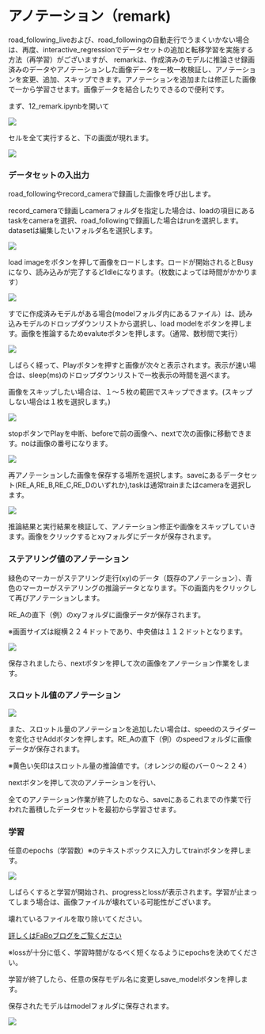 # アノテーション（remark)

road_following_liveおよび、road_followingの自動走行でうまくいかない場合は、再度、interactive_regressionでデータセットの追加と転移学習を実施する方法（再学習）がございますが、
remarkは、作成済みのモデルに推論させ録画済みのデータやアノテーションした画像データを一枚一枚検証し、アノテーションを変更、追加、スキップできます。アノテーションを追加または修正した画像で一から学習させます。画像データを結合したりできるので便利です。

まず、12_remark.ipynbを開いて

![](./img/reanotation/reanotation_001.png)

セルを全て実行すると、下の画面が現れます。

![](./img/reanotation/reanotation_002.png)

### データセットの入出力

road_followingやrecord_cameraで録画した画像を呼び出します。

record_cameraで録画しcameraフォルダを指定した場合は、loadの項目にあるtaskをcameraを選択、road_followingで録画した場合はrunを選択します。datasetは編集したいフォルダ名を選択します。

![](./img/reanotation/reanotation_002b.png)

load imageをボタンを押して画像をロードします。ロードが開始されるとBusyになり、読み込みが完了するどIdleになります。（枚数によっては時間がかかります）

![](./img/reanotation/reanotation_004.png)

すでに作成済みモデルがある場合(modelフォルダ内にあるファイル）は、読み込みモデルのドロップダウンリストから選択し、load modelをボタンを押します。画像を推論するためevaluteボタンを押します。（通常、数秒間で実行）

![](./img/reanotation/reanotation_005.png)

しばらく経って、Playボタンを押すと画像が次々と表示されます。表示が速い場合は、sleep(ms)のドロップダウンリストで一枚表示の時間を選べます。

画像をスキップしたい場合は、１〜５枚の範囲でスキップできます。(スキップしない場合は１枚を選択します。)

![](./img/reanotation/reanotation_008.png)

stopボタンでPlayを中断、beforeで前の画像へ、nextで次の画像に移動できます。noは画像の番号になります。

![](./img/reanotation/reanotation_009.png)

再アノテーションした画像を保存する場所を選択します。saveにあるデータセット(RE_A,RE_B,RE_C,RE_Dのいずれか),taskは通常trainまたはcameraを選択します。

![](./img/reanotation/reanotation_010.png)

推論結果と実行結果を検証して、アノテーション修正や画像をスキップしていきます。画像をクリックするとxyフォルダにデータが保存されます。

### ステアリング値のアノテーション

緑色のマーカーがステアリング走行(xy)のデータ（既存のアノテーション）、青色のマーカーがステアリングの推論データとなります。下の画面内をクリックして再びアノテーションします。

RE_Aの直下（例）のxyフォルダに画像データが保存されます。

※画面サイズは縦横２２４ドットであり、中央値は１１２ドットとなります。

![](./img/reanotation/reanotation_011.png)

保存されましたら、nextボタンを押して次の画像をアノテーション作業をします。

### スロットル値のアノテーション

![](./img/reanotation/reanotation_006.png)

また、スロットル量のアノテーションを追加したい場合は、speedのスライダーを変化させAddボタンを押します。RE_Aの直下（例）のspeedフォルダに画像データが保存されます。

※黄色い矢印はスロットル量の推論値です。（オレンジの縦のバー０〜２２４）

nextボタンを押して次のアノテーションを行い、

全てのアノテーション作業が終了したのなら、saveにあるこれまでの作業で行われた蓄積したデータセットを最初から学習させます。

### 学習

任意のepochs（学習数）※のテキストボックスに入力してtrainボタンを押します。

![](./img/reanotation/reanotation_012.png)

しばらくすると学習が開始され、progressとlossが表示されます。学習が止まってしまう場合は、画像ファイルが壊れている可能性がございます。

壊れているファイルを取り除いてください。

[詳しくはFaBoブログをご覧ください](https://www.fabo.io/2022/07/jetbot-jetracer.html "詳しくはブログをご覧ください。")

※lossが十分に低く、学習時間がなるべく短くなるようにepochsを決めてください。

学習が終了したら、任意の保存モデル名に変更しsave_modelボタンを押します。

保存されたモデルはmodelフォルダに保存されます。

![](./img/reanotation/reanotation_013.png)
